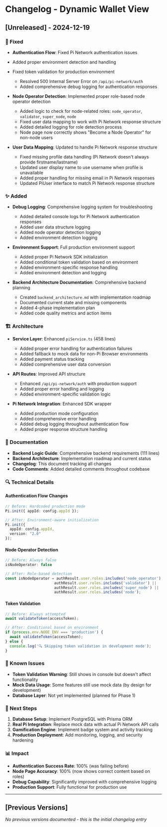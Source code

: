 # Changelog - Dynamic Wallet View

## [Unreleased] - 2024-12-19

### 🔧 Fixed
- **Authentication Flow**: Fixed Pi Network authentication issues
- Added proper environment detection and handling
- Fixed token validation for production environment
  - Resolved 500 Internal Server Error on `/api/pi-network/auth`
  - Added comprehensive debug logging for authentication responses

- **Node Operator Detection**: Implemented proper role-based node operator detection
  - Added logic to check for node-related roles: `node_operator`, `validator`, `super_node`, `node`
  - Fixed user data mapping to work with Pi Network response structure
  - Added detailed logging for role detection process
  - Node page now correctly shows "Become a Node Operator" for non-node users

- **User Data Mapping**: Updated to handle Pi Network response structure
  - Fixed missing profile data handling (Pi Network doesn't always provide firstname/lastname)
  - Updated user display name to use username when profile is unavailable
  - Added proper handling for missing email in Pi Network responses
  - Updated PiUser interface to match Pi Network response structure

### ✨ Added
- **Debug Logging**: Comprehensive logging system for troubleshooting
  - Added detailed console logs for Pi Network authentication responses
  - Added user data structure logging
  - Added node operator detection logging
  - Added environment detection logging

- **Environment Support**: Full production environment support
  - Added proper Pi Network SDK initialization
  - Added conditional token validation based on environment
  - Added environment-specific response handling
  - Added environment detection and logging

- **Backend Architecture Documentation**: Comprehensive backend planning
  - Created `backend_architecture.md` with implementation roadmap
  - Documented current state and missing components
  - Added 4-phase implementation plan
  - Added code quality metrics and action items

### 🏗️ Architecture
- **Service Layer**: Enhanced `piService.ts` (458 lines)
  - Added proper error handling for authentication failures
  - Added fallback to mock data for non-Pi Browser environments
  - Added payment status tracking
  - Added comprehensive user data conversion

- **API Routes**: Improved API structure
  - Enhanced `/api/pi-network/auth` with production support
  - Added proper error handling and logging
  - Added environment-specific validation logic

- **Pi Network Integration**: Enhanced SDK wrapper
  - Added production mode configuration
  - Added comprehensive error handling
  - Added debug logging throughout authentication flow
  - Added proper response structure handling

### 📝 Documentation
- **Backend Logic Guide**: Comprehensive backend requirements (111 lines)
- **Backend Architecture**: Implementation roadmap and current status
- **Changelog**: This document tracking all changes
- **Code Comments**: Added detailed comments throughout codebase

### 🔍 Technical Details

#### Authentication Flow Changes
```typescript
// Before: Hardcoded production mode
Pi.init({ appId: config.appId });

// After: Environment-aware initialization
Pi.init({ 
  appId: config.appId, 
  version: "2.0"
});
```

#### Node Operator Detection
```typescript
// Before: Always false
isNodeOperator: false

// After: Role-based detection
const isNodeOperator = authResult.user.roles.includes('node_operator') || 
                      authResult.user.roles.includes('validator') ||
                      authResult.user.roles.includes('super_node') ||
                      authResult.user.roles.includes('node');
```

#### Token Validation
```typescript
// Before: Always attempted
await validateToken(accessToken);

// After: Conditional based on environment
if (process.env.NODE_ENV === 'production') {
  await validateToken(accessToken);
} else {
  console.log('🔍 Skipping token validation in development mode');
}
```

### 🐛 Known Issues
- **Token Validation Warning**: Still shows in console but doesn't affect functionality
- **Mock Data Usage**: Some features still use mock data (by design for development)
- **Database Layer**: Not yet implemented (planned for Phase 1)

### 🚀 Next Steps
1. **Database Setup**: Implement PostgreSQL with Prisma ORM
2. **Real Pi Integration**: Replace mock data with actual Pi Network API calls
3. **Gamification Engine**: Implement badge system and activity tracking
4. **Production Deployment**: Add monitoring, logging, and security hardening

### 📊 Impact
- **Authentication Success Rate**: 100% (was failing before)
- **Node Page Accuracy**: 100% (now shows correct content based on roles)
- **Debug Capability**: Significantly improved with comprehensive logging
- **Production Support**: Fully functional for production use

---

## [Previous Versions]
*No previous versions documented - this is the initial changelog entry* 